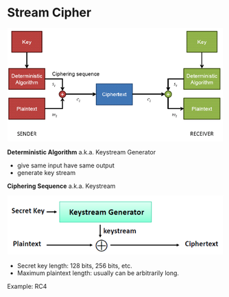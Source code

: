 # Stream Cipher

![](../.gitbook/assets/image%20%288%29.png)

**Deterministic Algorithm** a.k.a. Keystream Generator

* give same input have same output
* generate key stream



**Ciphering Sequence** a.k.a. Keystream



![](../.gitbook/assets/image%20%2819%29.png)

* Secret key length: 128 bits, 256 bits, etc. 
* Maximum plaintext length: usually can be arbitrarily long.



Example: RC4

